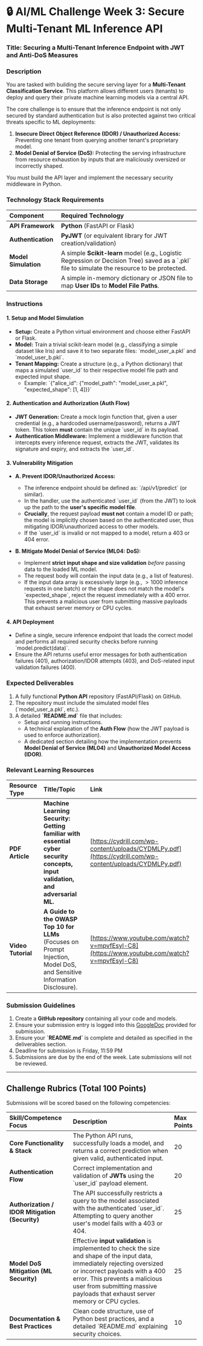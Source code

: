 # 🔒 AI/ML Challenge Week 3: Secure Multi-Tenant ML Inference API

### **Title: Securing a Multi-Tenant Inference Endpoint with JWT and Anti-DoS Measures**

### **Description**

You are tasked with building the secure serving layer for a **Multi-Tenant Classification Service**. This platform allows different users (tenants) to deploy and query their private machine learning models via a central API.

The core challenge is to ensure that the inference endpoint is not only secured by standard authentication but is also protected against two critical threats specific to ML deployments:

1.  **Insecure Direct Object Reference (IDOR) / Unauthorized Access:** Preventing one tenant from querying another tenant's proprietary model.
2.  **Model Denial of Service (DoS):** Protecting the serving infrastructure from resource exhaustion by inputs that are maliciously oversized or incorrectly shaped.

You must build the API layer and implement the necessary security middleware in Python.

### **Technology Stack Requirements**

| Component | Required Technology |
| :--- | :--- |
| **API Framework** | **Python** (FastAPI or Flask) |
| **Authentication** | **PyJWT** (or equivalent library for JWT creation/validation) |
| **Model Simulation** | A simple **Scikit-learn** model (e.g., Logistic Regression or Decision Tree) saved as a \`.pkl\` file to simulate the resource to be protected. |
| **Data Storage** | A simple in-memory dictionary or JSON file to map **User IDs** to **Model File Paths**. |

### **Instructions**

#### **1. Setup and Model Simulation**

* **Setup:** Create a Python virtual environment and choose either FastAPI or Flask.
* **Model:** Train a trivial scikit-learn model (e.g., classifying a simple dataset like Iris) and save it to two separate files: \`model_user_a.pkl\` and \`model_user_b.pkl\`.
* **Tenant Mapping:** Create a structure (e.g., a Python dictionary) that maps a simulated \`user_id\` to their respective model file path and expected input shape.
    * Example: \`{"alice_id": {"model_path": "model_user_a.pkl", "expected_shape": [1, 4]}}\`

#### **2. Authentication and Authorization (Auth Flow)**

* **JWT Generation:** Create a mock login function that, given a user credential (e.g., a hardcoded username/password), returns a JWT token. This token **must** contain the unique \`user_id\` in its payload.
* **Authentication Middleware:** Implement a middleware function that intercepts every inference request, extracts the JWT, validates its signature and expiry, and extracts the \`user_id\`.

#### **3. Vulnerability Mitigation**

* **A. Prevent IDOR/Unauthorized Access:**
    * The inference endpoint should be defined as: \`/api/v1/predict\` (or similar).
    * In the handler, use the authenticated \`user_id\` (from the JWT) to look up the path to the **user's specific model file**.
    * **Crucially**, the request payload **must not** contain a model ID or path; the model is implicitly chosen based on the authenticated user, thus mitigating IDOR/unauthorized access to other models.
    * If the \`user_id\` is invalid or not mapped to a model, return a $403$ or $404$ error.

* **B. Mitigate Model Denial of Service (ML04: DoS):**
    * Implement **strict input shape and size validation** *before* passing data to the loaded ML model.
    * The request body will contain the input data (e.g., a list of features).
    * If the input data array is excessively large (e.g., $> 1000$ inference requests in one batch) or the shape does not match the model's \`expected_shape\`, reject the request immediately with a $400$ error. This prevents a malicious user from submitting massive payloads that exhaust server memory or CPU cycles.

#### **4. API Deployment**

* Define a single, secure inference endpoint that loads the correct model and performs all required security checks before running \`model.predict(data)\`.
* Ensure the API returns useful error messages for both authentication failures ($401$), authorization/IDOR attempts ($403$), and DoS-related input validation failures ($400$).

### **Expected Deliverables**

1.  A fully functional **Python API** repository (FastAPI/Flask) on GitHub.
2.  The repository must include the simulated model files (\`model_user_a.pkl\`, etc.).
3.  A detailed **\`README.md\`** file that includes:
    * Setup and running instructions.
    * A technical explanation of the **Auth Flow** (how the JWT payload is used to enforce authorization).
    * A dedicated section detailing how the implementation prevents **Model Denial of Service (ML04)** and **Unauthorized Model Access (IDOR)**.

### **Relevant Learning Resources**

| Resource Type | Title/Topic | Link |
| :--- | :--- | :--- |
| **PDF Article** | **Machine Learning Security: Getting familiar with essential cyber security concepts, input validation, and adversarial ML.** | [https://cydrill.com/wp-content/uploads/CYDMLPy.pdf](https://cydrill.com/wp-content/uploads/CYDMLPy.pdf) |
| **Video Tutorial** | **A Guide to the OWASP Top 10 for LLMs** (Focuses on Prompt Injection, Model DoS, and Sensitive Information Disclosure). | [https://www.youtube.com/watch?v=mpvfEsyl-C8](https://www.youtube.com/watch?v=mpvfEsyl-C8) |

### **Submission Guidelines**

1.  Create a **GitHub repository** containing all your code and models.
2.  Ensure your submission entry is logged into this [GoogleDoc](https://docs.google.com/document/d/1Qm6oUOWyIRMX6ePicNEUmzdco0OQ3kXTQ4rigwcLAdc/edit?usp=sharing) provided for submission.
3. Ensure your **\`README.md\`** is complete and detailed as specified in the deliverables section.
4.  Deadline for submission is Friday, 11:59 PM
5.  Submissions are due by the end of the week. Late submissions will not be reviewed.

---

## **Challenge Rubrics (Total 100 Points)**

Submissions will be scored based on the following competencies:

| Skill/Competence Focus | Description | Max Points |
| :--- | :--- | :--- |
| **Core Functionality & Stack** | The Python API runs, successfully loads a model, and returns a correct prediction when given valid, authenticated input. | 20 |
| **Authentication Flow** | Correct implementation and validation of **JWTs** using the \`user_id\` payload element. | 20 |
| **Authorization / IDOR Mitigation (Security)** | The API successfully restricts a query to the model associated with the authenticated \`user_id\`. Attempting to query another user's model fails with a $403$ or $404$. | 25 |
| **Model DoS Mitigation (ML Security)** | Effective **input validation** is implemented to check the size and shape of the input data, immediately rejecting oversized or incorrect payloads with a $400$ error. This prevents a malicious user from submitting massive payloads that exhaust server memory or CPU cycles. | 25 |
| **Documentation & Best Practices** | Clean code structure, use of Python best practices, and a detailed \`README.md\` explaining security choices. | 10 |
```eof
